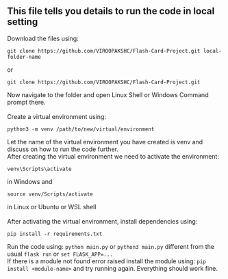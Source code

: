## This file tells you details to run the code in local setting
Download the files using:
```
git clone https://github.com/VIROOPAKSHC/Flash-Card-Project.git local-folder-name
```
or
```
git clone https://github.com/VIROOPAKSHC/Flash-Card-Project.git
```
Now navigate to the folder and open Linux Shell or Windows Command prompt there.<br>
<br>
Create a virtual environment using:<br>

```
python3 -m venv /path/to/new/virtual/environment
```

Let the name of the virtual environment you have created is venv and discuss on how to run the code further.<br>
After creating the virtual environment we need to activate the environment:
<br>
```
venv\Scripts\activate
```
in Windows and <br>
```
source venv/Scripts/activate
```
in Linux or Ubuntu or WSL shell <br>
<br>
After activating the virtual environment, install dependencies using:<br>
```
pip install -r requirements.txt
```
Run the code using: `python main.py` or `python3 main.py`
different from the usual `flask run` or `set FLASK_APP=...`
<br>
If there is a module not found error raised install the module using: `pip install <module-name>` and try running again. Everything should work fine.
